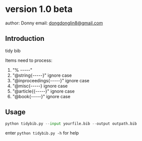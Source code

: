 # version 1.0 beta
author: Donny
email:  dongdonglin8@gmail.com

## Introduction
tidy bib

Items need to process:
1. "% -----"
2. "@string{-----}" ignore case
3. "@inproceedings{-----}" ignore case
4. "@misc{-----} ignore case
5. "@article{{-----}" ignore case
6. "@book{-----}" ignore case

## Usage
```python
python tidybib.py --input yourfile.bib --output outpath.bib
```

enter `python tidybib.py -h` for help